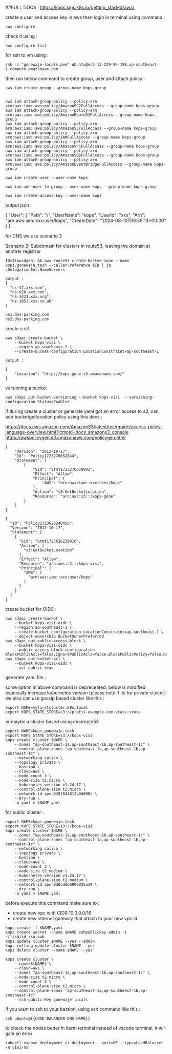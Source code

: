 ##FULL DOCS :
https://kops.sigs.k8s.io/getting_started/aws/


create a user and access key in aws then login in terminal using command :

```
aws configure
```

check it using :

```
aws configure list
```

for ssh to vm using :
```
ssh -i "gonewaje-locals.pem" ubuntu@ec2-13-229-99-198.ap-southeast-1.compute.amazonaws.com
```



then run below command to create group, user and attach policy :

```
aws iam create-group --group-name kops-group


aws iam attach-group-policy --policy-arn arn:aws:iam::aws:policy/AmazonEC2FullAccess --group-name kops-group
aws iam attach-group-policy --policy-arn arn:aws:iam::aws:policy/AmazonRoute53FullAccess --group-name kops-group
aws iam attach-group-policy --policy-arn arn:aws:iam::aws:policy/AmazonS3FullAccess --group-name kops-group
aws iam attach-group-policy --policy-arn arn:aws:iam::aws:policy/IAMFullAccess --group-name kops-group
aws iam attach-group-policy --policy-arn arn:aws:iam::aws:policy/AmazonVPCFullAccess --group-name kops-group
aws iam attach-group-policy --policy-arn arn:aws:iam::aws:policy/AmazonSQSFullAccess --group-name kops-group
aws iam attach-group-policy --policy-arn arn:aws:iam::aws:policy/AmazonEventBridgeFullAccess --group-name kops-group

aws iam create-user --user-name kops

aws iam add-user-to-group --user-name kops --group-name kops-group

aws iam create-access-key --user-name kops
```


output json :

{
    "User": {
        "Path": "/",
        "UserName": "kops",
        "UserId": "xxx",
        "Arn": "arn:aws:iam::xxx:user/kops",
        "CreateDate": "2024-08-10T06:59:13+00:00"
    }
}


for DNS we use scenario 3

Scenario 3: Subdomain for clusters in route53, leaving the domain at another registrar

```
ID=$(uuidgen) && aws route53 create-hosted-zone --name kops.gonewaje.tech --caller-reference $ID | jq .DelegationSet.NameServers
```

```
output :
[
  "ns-47.xxx.com",
  "ns-928.xxx.net",
  "ns-1431.xxx.org",
  "ns-1853.xxx.co.uk"
]
```

```
ns1.dns-parking.com
ns2.dns-parking.com
```


create a s3
```
aws s3api create-bucket \
    --bucket kops-visi \
    --region ap-southeast-1 \
    --create-bucket-configuration LocationConstraint=ap-southeast-1
```

```
output :

{
    "Location": "http://kops-gone.s3.amazonaws.com/"
}
```


versioning a bucket

```
aws s3api put-bucket-versioning --bucket kops-visi  --versioning-configuration Status=Enabled
```

if during create a cluster or generate yaml got an error access to s3, can add bucketgetlocation policy using this docs :

https://docs.aws.amazon.com/AmazonS3/latest/userguide/access-policy-language-overview.html?icmpid=docs_amazons3_console
https://awspolicygen.s3.amazonaws.com/policygen.html

```
{
    "Version": "2012-10-17",
    "Id": "Policy1723276652844",
    "Statement": [
        {
            "Sid": "Stmt1723276650801",
            "Effect": "Allow",
            "Principal": {
                "AWS": "arn:aws:iam::xxx:user/kops"
            },
            "Action": "s3:GetBucketLocation",
            "Resource": "arn:aws:s3:::kops-gone"
        }
    ]
}
```

```
{
  "Id": "Policy1723626240456",
  "Version": "2012-10-17",
  "Statement": [
    {
      "Sid": "Stmt1723626238016",
      "Action": [
        "s3:GetBucketLocation"
      ],
      "Effect": "Allow",
      "Resource": "arn:aws:s3:::kops-visi",
      "Principal": {
        "AWS": [
          "arn:aws:iam::xxx:user/kops"
        ]
      }
    }
  ]
}
```


create bucket for OIDC :


```
aws s3api create-bucket \
    --bucket kops-visi-oidc \
    --region ap-southeast-1 \
    --create-bucket-configuration LocationConstraint=ap-southeast-1 \
    --object-ownership BucketOwnerPreferred
aws s3api put-public-access-block \
    --bucket kops-visi-oidc \
    --public-access-block-configuration BlockPublicAcls=false,IgnorePublicAcls=false,BlockPublicPolicy=false,RestrictPublicBuckets=false
aws s3api put-bucket-acl \
    --bucket kops-visi-oidc \
    --acl public-read
```

generate yaml file :



some option in above command is depreceated, below is modified especially increase kubernetes version [please note if its for private cluster]
we also can use gossip based cluster like this :

```
export NAME=myfirstcluster.k8s.local
export KOPS_STATE_STORE=s3://prefix-example-com-state-store
```

or maybe a cluster based using dns/route53

```
export NAME=kops.gonewaje.tech
export KOPS_STATE_STORE=s3://kops-visi
kops create cluster $NAME \
    --zones "ap-southeast-1a,ap-southeast-1b,ap-southeast-1c" \
    --control-plane-zones "ap-southeast-1a,ap-southeast-1b,ap-southeast-1c" \
    --networking calico \
    --topology private \
    --bastion \
    --cloud=aws \
    --node-count 3 \
    --node-size t2.micro \
    --kubernetes-version v1.24.17 \
    --control-plane-size t2.micro \
    --network-id vpc-039f844812a9d098c \
    --dry-run \
    -o yaml > $NAME.yaml
```

for public cluster :

```
export NAME=kops.gonewaje.tech
export KOPS_STATE_STORE=s3://kops-visi
kops create cluster $NAME \
    --zones "ap-southeast-1a,ap-southeast-1b,ap-southeast-1c" \
    --control-plane-zones "ap-southeast-1a,ap-southeast-1b,ap-southeast-1c" \
    --networking calico \
    --topology private \
    --bastion \
    --cloud=aws \
    --node-count 3 \
    --node-size t2.medium \
    --kubernetes-version v1.24.17 \
    --control-plane-size t2.medium \
    --network-id vpc-0d0cd0b6996025a19 \
    --dry-run \
    -o yaml > $NAME.yaml
```

before execute this command make sure to :
- create new vpc with CIDR 10.0.0.0/16
- create new internet gateway that attach to your new vpc id

```
kops create -f $NAME.yaml
kops create secret --name $NAME sshpublickey admin -i ~/.ssh/id_rsa.pub
kops update cluster $NAME --yes --admin
kops rolling-update cluster $NAME --yes
kops delete cluster --name $NAME --yes
```

```
kops create cluster \
    --name=${NAME} \
    --cloud=aws \
    --zones "ap-southeast-1a,ap-southeast-1b,ap-southeast-1c" \
    --node-size t2.micro \
    --node-count 3 \
    --control-plane-size t2.micro \
    --control-plane-zones "ap-southeast-1a,ap-southeast-1b,ap-southeast-1c"
    --ssh-public-key gonewaje-locals
```

if you want to ssh to your bastion, using ssh command like this :

```
ssh ubuntu@{{LOAD-BALANCER-DNS-NAME}}
```

to check the nodes better in iterm terminal instead of vscode terminal, it will gain an error

```
kubectl expose deployment ui-deployment --port=80 --type=LoadBalancer -n visi-ns
```
